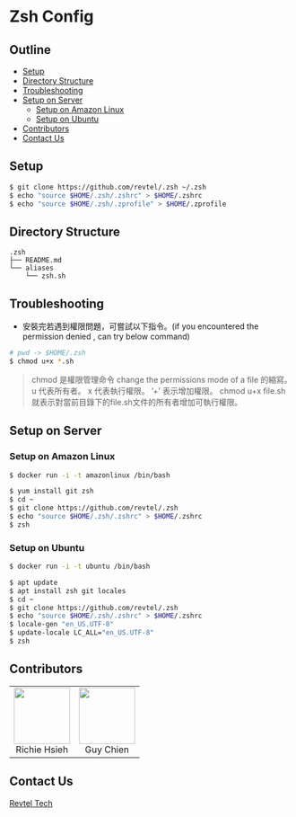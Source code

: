 # Zsh Config

## Outline

- [Setup](#setup)
- [Directory Structure](#directory-structure)
- [Troubleshooting](#troubleshooting)
- [Setup on Server](#setup-on-server)
    - [Setup on Amazon Linux](#setup-on-amazon-linux)
    - [Setup on Ubuntu](#setup-on-ubuntu)
- [Contributors](#contributors)
- [Contact Us](#contact-us)

## Setup

```zsh
$ git clone https://github.com/revtel/.zsh ~/.zsh
$ echo "source $HOME/.zsh/.zshrc" > $HOME/.zshrc
$ echo "source $HOME/.zsh/.zprofile" > $HOME/.zprofile

```

## Directory Structure

```
.zsh
├── README.md
└── aliases
    └── zsh.sh
```

## Troubleshooting

- 安裝完若遇到權限問題，可嘗試以下指令。(if you encountered the permission denied , can try below command)

```zsh
# pwd -> $HOME/.zsh
$ chmod u+x *.sh
```
> chmod 是權限管理命令 change the permissions mode of a file 的縮寫。
> u 代表所有者。 x 代表執行權限。 ’+’ 表示增加權限。
> chmod u+x file.sh 就表示對當前目錄下的file.sh文件的所有者增加可執行權限。

## Setup on Server

### Setup on Amazon Linux

```zsh
$ docker run -i -t amazonlinux /bin/bash
```

```zsh
$ yum install git zsh
$ cd ~
$ git clone https://github.com/revtel/.zsh
$ echo "source $HOME/.zsh/.zshrc" > $HOME/.zshrc
$ zsh
```

### Setup on Ubuntu

```zsh
$ docker run -i -t ubuntu /bin/bash
```

```zsh
$ apt update
$ apt install zsh git locales
$ cd ~
$ git clone https://github.com/revtel/.zsh
$ echo "source $HOME/.zsh/.zshrc" > $HOME/.zshrc
$ locale-gen "en_US.UTF-8"
$ update-locale LC_ALL="en_US.UTF-8"
$ zsh

```

## Contributors

<table>
  <tbody>
    <tr>
      <td align="center">
        <a href="https://github.com/whitedogg13">
          <img src="https://www.revtel.tech/static/27c58c6bb6f59c00bb890c4d2f9a823f/b7b73/Richie.png" width="100px" />
        </a>
        <br/>
        <div>Richie Hsieh</div>
      </td>
      <td align="center">
        <a href="https://github.com/guychienll">
          <img src="https://www.revtel.tech/static/c0be7e3b863d6941f4946b68cd181ded/b7b73/Guy.png" width="100px" />
        </a>
        <br/>
        <div>Guy Chien</div>
      </td>
    </tr>
  </tbody>
</table>

## Contact Us

[Revtel Tech](mailto:contact@revtel.tech)
